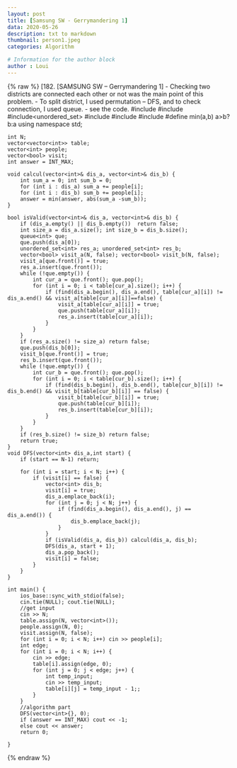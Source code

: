 ```yaml
---
layout: post
title: [Samsung SW - Gerrymandering 1]
data: 2020-05-26
description: txt to markdown
thumbnail: person1.jpeg
categories: Algorithm

# Information for the author block
author : Loui
---
```


{% raw %}
	﻿[182. [SAMSUNG SW – Gerrymandering 1]
	- Checking two districts are connected each other or not was the main point of this problem.
	- To split district, I used permutation – DFS, and to check connection, I used queue.
	- see the code.
	#include<iostream>
	#include<vector>
	#include<unordered_set>
	#include<algorithm>
	#include<climits>
	#include<queue>
	#define min(a,b) a>b? b:a
	using namespace std;
	
	int N;
	vector<vector<int>> table;
	vector<int> people;
	vector<bool> visit;
	int answer = INT_MAX;
	
	void calcul(vector<int>& dis_a, vector<int>& dis_b) {
		int sum_a = 0; int sum_b = 0;
		for (int i : dis_a) sum_a += people[i];
		for (int i : dis_b) sum_b += people[i];
		answer = min(answer, abs(sum_a -sum_b));
	}
	
	bool isValid(vector<int>& dis_a, vector<int>& dis_b) {
		if (dis_a.empty() || dis_b.empty())  return false;
		int size_a = dis_a.size(); int size_b = dis_b.size();
		queue<int> que;
		que.push(dis_a[0]);
		unordered_set<int> res_a; unordered_set<int> res_b;
		vector<bool> visit_a(N, false); vector<bool> visit_b(N, false);
		visit_a[que.front()] = true;
		res_a.insert(que.front());
		while (!que.empty()) {
			int cur_a = que.front(); que.pop();
			for (int i = 0; i < table[cur_a].size(); i++) {
				if (find(dis_a.begin(), dis_a.end(), table[cur_a][i]) != dis_a.end() && visit_a[table[cur_a][i]]==false) {
					visit_a[table[cur_a][i]] = true;
					que.push(table[cur_a][i]);
					res_a.insert(table[cur_a][i]);
				}
			}
		}
		if (res_a.size() != size_a) return false;
		que.push(dis_b[0]);
		visit_b[que.front()] = true;
		res_b.insert(que.front());
		while (!que.empty()) {
			int cur_b = que.front(); que.pop();
			for (int i = 0; i < table[cur_b].size(); i++) {
				if (find(dis_b.begin(), dis_b.end(), table[cur_b][i]) != dis_b.end() && visit_b[table[cur_b][i]] == false) {
					visit_b[table[cur_b][i]] = true;
					que.push(table[cur_b][i]);
					res_b.insert(table[cur_b][i]);
				}
			}
		}
		if (res_b.size() != size_b) return false;
		return true;
	}
	void DFS(vector<int> dis_a,int start) {
		if (start == N-1) return;
		
		for (int i = start; i < N; i++) {
			if (visit[i] == false) {
				vector<int> dis_b;
				visit[i] = true;
				dis_a.emplace_back(i);
				for (int j = 0; j < N; j++) {
					if (find(dis_a.begin(), dis_a.end(), j) == dis_a.end()) {
						dis_b.emplace_back(j);
					}
				}
				if (isValid(dis_a, dis_b)) calcul(dis_a, dis_b);
				DFS(dis_a, start + 1);
				dis_a.pop_back();
				visit[i] = false;
			}
		}
	}
	
	int main() {
		ios_base::sync_with_stdio(false);
		cin.tie(NULL); cout.tie(NULL);
		//get input
		cin >> N;
		table.assign(N, vector<int>());
		people.assign(N, 0);
		visit.assign(N, false);
		for (int i = 0; i < N; i++) cin >> people[i];
		int edge;
		for (int i = 0; i < N; i++) {
			cin >> edge;
			table[i].assign(edge, 0);
			for (int j = 0; j < edge; j++) {
				int temp_input;
				cin >> temp_input;
				table[i][j] = temp_input - 1;;
			}
		}
		//algorithm part
		DFS(vector<int>{}, 0);
		if (answer == INT_MAX) cout << -1;
		else cout << answer;
		return 0;
	
	}
	
	
{% endraw %}
